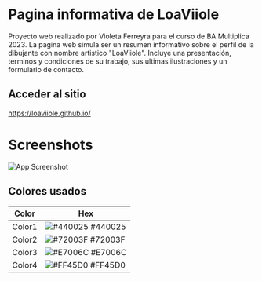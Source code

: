 
# Pagina informativa de LoaViiole

Proyecto web realizado por Violeta Ferreyra para el curso de BA Multiplica 2023. La pagina web simula ser un resumen informativo sobre el perfil de la dibujante con nombre artistico "LoaViiole". Incluye una presentación, terminos y condiciones de su trabajo, sus ultimas ilustraciones y un formulario de contacto. 


## Acceder al sitio

https://loaviiole.github.io/
# Screenshots

![App Screenshot](https://i.ibb.co/0jzwgvc/1.png)


## Colores usados

| Color             | Hex                                                                |
| ----------------- | ------------------------------------------------------------------ |
| Color1 | ![#440025](https://i.ibb.co/5F685h5/1.png) #440025 |
| Color2 | ![#72003F](https://i.ibb.co/Dgd3kYT/2.png) #72003F |
| Color3 | ![#E7006C](https://i.ibb.co/CVrNHKL/3.png) #E7006C |
| Color4 | ![#FF45D0](https://i.ibb.co/fQLwqzp/4.png) #FF45D0 |

